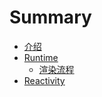# Summary
* [介绍](README.md)
* [Runtime](Packages/Runtime/index.md)
    * [渲染流程](Packages/Runtime/desc.md)
* [Reactivity](Packages/Reactivity/index.md)
